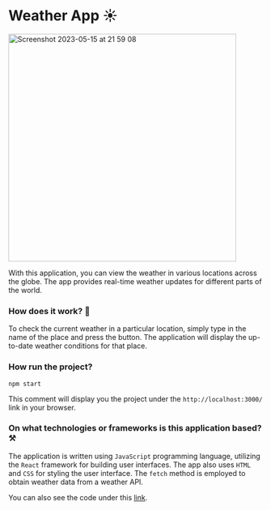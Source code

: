 # Weather App ☀️

<img width="450" alt="Screenshot 2023-05-15 at 21 59 08" src="https://github.com/butterfly-123/react-weather-app/assets/58802893/9d407f7d-5f4f-4e22-84bf-7c85d734b600">


With this application, you can view the weather in various locations across the globe. The app provides real-time weather updates for different parts of the world.

### How does it work? 🤔

To check the current weather in a particular location, simply type in the name of the place and press the button. The application will display the up-to-date weather conditions for that place.

### How run the project?

`npm start`

This comment will display you the project under the `http://localhost:3000/` link in your browser.

### On what technologies or frameworks is this application based? ⚒️

The application is written using `JavaScript` programming language, utilizing the `React` framework for building user interfaces. The app also uses `HTML` and `CSS` for styling the user interface. The `fetch` method is employed to obtain weather data from a weather API.



You can also see the code under this [link](https://codesandbox.io/s/github/butterfly-123/react-weather-app).
